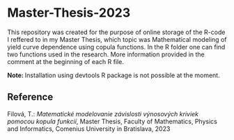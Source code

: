 # Master-Thesis-2023
This repository was created for the purpose of online storage of the R-code I reffered to in my Master Thesis, which topic was Mathematical modeling of yield curve dependence using copula functions. In the R folder one can find two functions used in the research. More information provided in the comment at the beginning of each R file.

<b> Note: </b> Installation using devtools R package is not possible at the moment.

## Reference
Filová, T.: <i> Matematické modelovanie závislosti výnosových kriviek pomocou kopula funkcií</i>, Master Thesis, Faculty of Mathematics, Physics and Informatics, Comenius University in Bratislava, 2023
